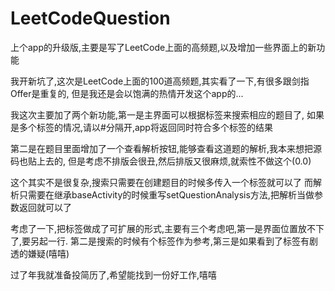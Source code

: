 # LeetCodeQuestion
 上个app的升级版,主要是写了LeetCode上面的高频题,以及增加一些界面上的新功能

 我开新坑了,这次是LeetCode上面的100道高频题,其实看了一下,有很多跟剑指Offer是重复的,
 但是我还是会以饱满的热情开发这个app的...

 我这次主要加了两个新功能,第一是主界面可以根据标签来搜索相应的题目了,
 如果是多个标签的情况,请以#分隔开,app将返回同时符合多个标签的结果

 第二是在题目里面增加了一个查看解析按钮,能够查看这道题的解析,我本来想把源码也贴上去的,
 但是考虑不排版会很丑,然后排版又很麻烦,就索性不做这个(0.0)

 这个其实不是很复杂,搜索只需要在创建题目的时候多传入一个标签就可以了
 而解析只需要在继承baseActivity的时候重写setQuestionAnalysis方法,把解析当做参数返回就可以了

 考虑了一下,把标签做成了可扩展的形式,主要有三个考虑吧,第一是界面位置放不下了,要另起一行.
 第二是搜索的时候有个标签作为参考,第三是如果看到了标签有剧透的嫌疑(嘻嘻)

 过了年我就准备投简历了,希望能找到一份好工作,嘻嘻
